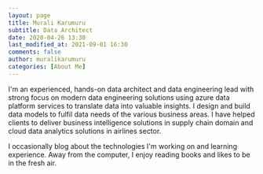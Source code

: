 ```yaml
---
layout: page
title: Murali Karumuru
subtitle: Data Architect
date: 2020-04-26 13:30
last_modified_at: 2021-09-01 16:30
comments: false
author: muralikarumuru
categories: [About Me]
---
```

I'm an experienced, hands-on data architect and data engineering lead with strong focus on modern data engineering solutions using azure data platform services to translate data into valuable insights. I design and build data models to fulfil data needs of the various business areas. I have helped clients to deliver business intelligence solutions in supply chain domain and cloud data analytics solutions in airlines sector.

I occasionally blog about the technologies I'm working on and learning experience. Away from the computer, I enjoy reading books and likes to be in the fresh air.
